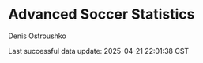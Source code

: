 # Advanced Soccer Statistics
Denis Ostroushko

<!-- gfm -->

Last successful data update: 2025-04-21 22:01:38 CST
